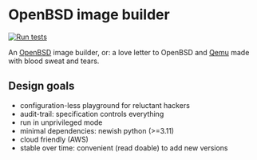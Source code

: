 # OpenBSD image builder
[![Run tests](https://github.com/rootmos/openbsd/actions/workflows/tests.yaml/badge.svg?branch=main)](https://github.com/rootmos/openbsd/actions/workflows/tests.yaml)

An [OpenBSD](https://www.openbsd.org/) image builder, or: a love letter to OpenBSD and [Qemu](https://www.qemu.org/) made with blood sweat and tears.

## Design goals
* configuration-less playground for reluctant hackers
* audit-trail: specification controls everything
* run in unprivileged mode
* minimal dependencies: newish python (>=3.11)
* cloud friendly (AWS)
* stable over time: convenient (read doable) to add new versions
